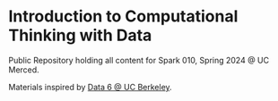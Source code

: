 # Introduction to Computational Thinking with Data


Public Repository holding all content for Spark 010, Spring 2024 @ UC Merced.


Materials inspired by [Data 6  @ UC Berkeley](https://github.com/data-6-berkeley).
